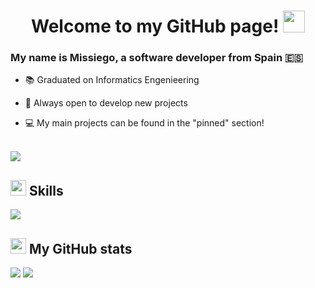 <h1 align="center">Welcome to my GitHub page! <img src="https://media.giphy.com/media/hvRJCLFzcasrR4ia7z/giphy.gif" width="35"></h1>

### My name is Missiego, a software developer from Spain 🇪🇸

- 📚 Graduated on Informatics Engenieering
  
- 👾 Always open to develop new projects
  
- 💻 My main projects can be found in the "pinned" section!

<br>
<img src="https://user-images.githubusercontent.com/73097560/115834477-dbab4500-a447-11eb-908a-139a6edaec5c.gif">

## <img src="https://media2.giphy.com/media/QssGEmpkyEOhBCb7e1/giphy.gif?cid=ecf05e47a0n3gi1bfqntqmob8g9aid1oyj2wr3ds3mg700bl&rid=giphy.gif" width ="25"><b> Skills</b>

<img src="https://skillicons.dev/icons?i=java,py,c,r,androidstudio,html,css,js,ts,react,cpp,github,nodejs,bash,php,git&perline=14" />

## <img src="https://media.giphy.com/media/cj87CxfRtrUifF3Ryk/giphy.gif" height="25"><b> My GitHub stats</b>

<div style="display:flex, flex-direction:column">
  <img src="https://github-readme-stats.vercel.app/api?username=MissiegoBeats&show_icons=true&count_private=true&hide_border=true&theme=dark" />
  <img src="https://github-readme-stats.vercel.app/api/top-langs/?username=MissiegoBeats&hide_border=true&theme=dark" />  
</div>


<br/>  
<br/>  
